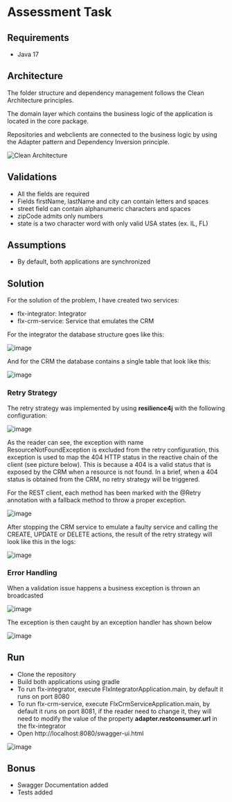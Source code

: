 # Assessment Task

## Requirements
* Java 17

## Architecture

The folder structure and dependency management follows the Clean Architecture principles.

The domain layer which contains the business logic of the application is located in the core package.

Repositories and webclients are connected to the business logic by using the Adapter pattern and Dependency Inversion principle.

![Clean Architecture](https://miro.medium.com/max/1400/1*ZdlHz8B0-qu9Y-QO3AXR_w.png)

## Validations
* All the fields are required
* Fields firstName, lastName and city can contain letters and spaces
* street field can contain alphanumeric characters and spaces
* zipCode admits only numbers
* state is a two character word with only valid USA states (ex. IL, FL)

## Assumptions
* By default, both applications are synchronized

## Solution

For the solution of the problem, I have created two services:
* flx-integrator: Integrator
* flx-crm-service: Service that emulates the CRM

For the integrator the database structure goes like this:

![image](https://github.com/user-attachments/assets/0aa1e0df-76fc-43f7-a4c5-da15c05d4eef)

And for the CRM the database contains a single table that look like this:

![image](https://github.com/user-attachments/assets/4f5e0d9a-8651-4928-a68d-555d105094d3)



### Retry Strategy

The retry strategy was implemented by using **resilience4j** with the following configuration:

![image](https://github.com/user-attachments/assets/6250672c-0119-4e5a-948e-a8dd5f0dccc4)

As the reader can see, the exception with name ResourceNotFoundException is excluded from the retry configuration, this exception is used to map the 404 HTTP status in the reactive chain of the client (see picture below). This is because a 404 is a valid status that is exposed by the CRM when a resource is not found. In a brief, when a 404 status is obtained from the CRM, no retry strategy will be triggered.

For the REST client, each method has been marked with the @Retry annotation with a fallback method to throw a proper exception.

![image](https://github.com/user-attachments/assets/3e17d4ba-869e-46ef-81a3-2f6507e81b3c)


After stopping the CRM service to emulate a faulty service and calling the CREATE, UPDATE or DELETE actions, the result of the retry strategy will look like this in the logs:

![image](https://github.com/user-attachments/assets/30ddb7cd-b2ae-4641-b8c6-dffdf6b44db3)

### Error Handling

When a validation issue happens a business exception is thrown an broadcasted

![image](https://github.com/user-attachments/assets/10da5d4b-a121-40ac-9be1-f6d3d9618a67)

The exception is then caught by an exception handler has shown below

![image](https://github.com/user-attachments/assets/00c1aa86-0294-4f46-a3b7-326f17b90a81)



## Run

* Clone the repository
* Build both applications using gradle
* To run flx-integrator, execute FlxIntegratorApplication.main, by default it runs on port 8080
* To run flx-crm-service, execute FlxCrmServiceApplication.main, by default it runs on port 8081, if the reader need to change it, they will need to modify the value of the property **adapter.restconsumer.url** in the flx-integrator
* Open http://localhost:8080/swagger-ui.html

![image](https://github.com/user-attachments/assets/d9c2397d-4095-4756-8956-006c1e76ee80)




## Bonus

* Swagger Documentation added
* Tests added



